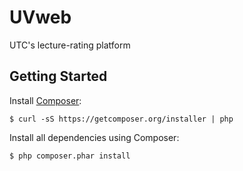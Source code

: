 UVweb
=====

UTC's lecture-rating platform

## Getting Started

Install [Composer](http://getcomposer.org):

    $ curl -sS https://getcomposer.org/installer | php

Install all dependencies using Composer:

    $ php composer.phar install
